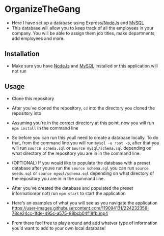 # OrganizeTheGang

- Here I have set up a database using Express/[NodeJs](https://nodejs.org/en/download/) and [MySQL](https://dev.mysql.com/downloads/mysql/) 
- This database will allow you to keep track of all the employees in your company. You will be able to assign them job titles, make departments, add employees and more.

## Installation 

- Make sure you have [NodeJs](https://nodejs.org/en/download/) and [MySQL](https://dev.mysql.com/downloads/mysql/) installed or this application will not run

## Usage 

- Clone this repository 

- After you've cloned the repository, `cd` into the directory you cloned the repository into

- Assuming you're in the correct directory at this point, now you will run `npm install` in the command line

-  So before you can run this youll need to create a database locally. To do that, from the command line you will run `mysql -u root -p`, after that you will run `source schema.sql` or `source mysql/schema.sql` depending on what directory of the repository you are in in the command line. 

- (OPTIONAL) If you would like to populate the database with a preset database after youve run the `source schema.sql` you can run `source seeds.sql` or `source mysql/schema.sql` depending on what directory of the repository you are in in the command line. 

- After you've created the database and populated the preset information(or not) run `npm start` to start the application

- Here's an examples of what you will see as you navigate the application 
https://user-images.githubusercontent.com/119094131/224232358-78ce24cc-1fde-495c-a575-98bcb04f18fb.mp4



- From there feel free to play around and add whatver type of information you'd want to add to your own local database!


